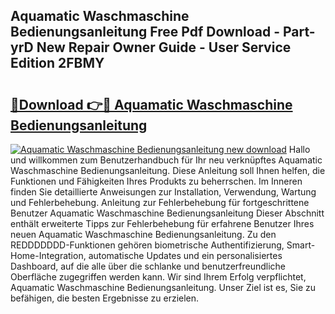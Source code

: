 ## Aquamatic Waschmaschine Bedienungsanleitung Free Pdf Download - Part-yrD New Repair Owner Guide - User Service Edition 2FBMY

# <h2><a href="http://df3v67j.blite.top/?on=Aquamatic+Waschmaschine+Bedienungsanleitung">🔗Download 👉🔴 Aquamatic Waschmaschine Bedienungsanleitung</a></h2>

[![Aquamatic Waschmaschine Bedienungsanleitung new download](https://i.imgur.com/lujVjoI.png)](http://df3v67j.blite.top/?on=Aquamatic+Waschmaschine+Bedienungsanleitung)
Hallo und willkommen zum Benutzerhandbuch für Ihr neu verknüpftes Aquamatic Waschmaschine Bedienungsanleitung. Diese Anleitung soll Ihnen helfen, die Funktionen und Fähigkeiten Ihres Produkts zu beherrschen. Im Inneren finden Sie detaillierte Anweisungen zur Installation, Verwendung, Wartung und Fehlerbehebung. Anleitung zur Fehlerbehebung für fortgeschrittene Benutzer Aquamatic Waschmaschine Bedienungsanleitung Dieser Abschnitt enthält erweiterte Tipps zur Fehlerbehebung für erfahrene Benutzer Ihres neuen Aquamatic Waschmaschine Bedienungsanleitung. Zu den REDDDDDDD-Funktionen gehören biometrische Authentifizierung, Smart-Home-Integration, automatische Updates und ein personalisiertes Dashboard, auf die alle über die schlanke und benutzerfreundliche Oberfläche zugegriffen werden kann. Wir sind Ihrem Erfolg verpflichtet, Aquamatic Waschmaschine Bedienungsanleitung. Unser Ziel ist es, Sie zu befähigen, die besten Ergebnisse zu erzielen.
